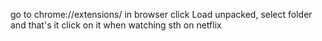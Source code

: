 go to chrome://extensions/ in browser
click Load unpacked, select folder and that's it
click on it when watching sth on netflix
